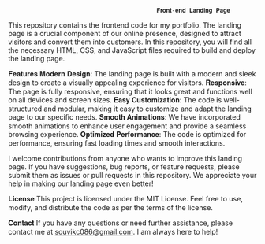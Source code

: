                                               𝐅𝐫𝐨𝐧𝐭-𝐞𝐧𝐝 𝐋𝐚𝐧𝐝𝐢𝐧𝐠 𝐏𝐚𝐠𝐞

This repository contains the frontend code for my portfolio. The landing page is a crucial component of our online presence, designed to attract visitors and convert them into customers. In this repository, you will find all the necessary HTML, CSS, and JavaScript files required to build and deploy the landing page.

𝐅𝐞𝐚𝐭𝐮𝐫𝐞𝐬
𝐌𝐨𝐝𝐞𝐫𝐧 𝐃𝐞𝐬𝐢𝐠𝐧: The landing page is built with a modern and sleek design to create a visually appealing experience for visitors.
𝐑𝐞𝐬𝐩𝐨𝐧𝐬𝐢𝐯𝐞: The page is fully responsive, ensuring that it looks great and functions well on all devices and screen sizes.
𝐄𝐚𝐬𝐲 𝐂𝐮𝐬𝐭𝐨𝐦𝐢𝐳𝐚𝐭𝐢𝐨𝐧: The code is well-structured and modular, making it easy to customize and adapt the landing page to our specific needs.
𝐒𝐦𝐨𝐨𝐭𝐡 𝐀𝐧𝐢𝐦𝐚𝐭𝐢𝐨𝐧𝐬: We have incorporated smooth animations to enhance user engagement and provide a seamless browsing experience.
𝐎𝐩𝐭𝐢𝐦𝐢𝐳𝐞𝐝 𝐏𝐞𝐫𝐟𝐨𝐫𝐦𝐚𝐧𝐜𝐞: The code is optimized for performance, ensuring fast loading times and smooth interactions.

I welcome contributions from anyone who wants to improve this landing page. If you have suggestions, bug reports, or feature requests, please submit them as issues or pull requests in this repository. We appreciate your help in making our landing page even better!

𝐋𝐢𝐜𝐞𝐧𝐬𝐞
This project is licensed under the MIT License. Feel free to use, modify, and distribute the code as per the terms of the license.

𝐂𝐨𝐧𝐭𝐚𝐜𝐭
If you have any questions or need further assistance, please contact me at souvikc086@gmail.com. I am always here to help!
